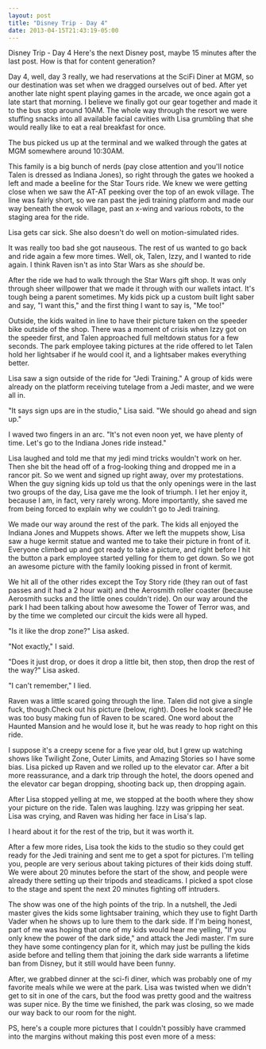 ```yaml
---
layout: post
title: "Disney Trip - Day 4"
date: 2013-04-15T21:43:19-05:00
---
```


Disney Trip - Day 4
Here's the next Disney post, maybe 15 minutes after the last post. How is that for content generation?

Day 4, well, day 3 really, we had reservations at the SciFi Diner at MGM, so our destination was set when we dragged ourselves out of bed. After yet another late night spent playing games in the arcade, we once again got a late start that morning. I believe we finally got our gear together and made it to the bus stop around 10AM. The whole way through the resort we were stuffing snacks into all available facial cavities with Lisa grumbling that she would really like to eat a real breakfast for once.

The bus picked us up at the terminal and we walked through the gates at MGM somewhere around 10:30AM.

This family is a big bunch of nerds (pay close attention and you'll notice Talen is dressed as Indiana Jones), so right through the gates we hooked a left and made a beeline for the Star Tours ride. We knew we were getting close when we saw the AT-AT peeking over the top of an ewok village. The line was fairly short, so we ran past the jedi training platform and made our way beneath the ewok village, past an x-wing and various robots, to the staging area for the ride.


Lisa gets car sick. She also doesn't do well on motion-simulated rides.

It was really too bad she got nauseous. The rest of us wanted to go back and ride again a few more times. Well, ok, Talen, Izzy, and I wanted to ride again. I think Raven isn't as into Star Wars as she *should* be.


After the ride we had to walk through the Star Wars gift shop. It was only through sheer willpower that we made it through with our wallets intact. It's tough being a parent sometimes. My kids pick up a custom built light saber and say, "I want this," and the first thing I want to say is, "Me too!"

Outside, the kids waited in line to have their picture taken on the speeder bike outside of the shop. There was a moment of crisis when Izzy got on the speeder first, and Talen approached full meltdown status for a few seconds. The park employee taking pictures at the ride offered to let Talen hold her lightsaber if he would cool it, and a lightsaber makes everything better.

Lisa saw a sign outside of the ride for "Jedi Training." A group of kids were already on the platform receiving tutelage from a Jedi master, and we were all in.

"It says sign ups are in the studio," Lisa said. "We should go ahead and sign up."

I waved two fingers in an arc. "It's not even noon yet, we have plenty of time. Let's go to the Indiana Jones ride instead."


Lisa laughed and told me that my jedi mind tricks wouldn't work on her. Then she bit the head off of a frog-looking thing and dropped me in a rancor pit. So we went and signed up right away, over my protestations. When the guy signing kids up told us that the only openings were in the last two groups of the day, Lisa gave me the look of triumph. I let her enjoy it, because I am, in fact, very rarely wrong. More importantly, she saved me from being forced to explain why we couldn't go to Jedi training.


We made our way around the rest of the park. The kids all enjoyed the Indiana Jones and Muppets shows. After we left the muppets show, Lisa saw a huge kermit statue and wanted me to take their picture in front of it. Everyone climbed up and got ready to take a picture, and right before I hit the button a park employee started yelling for them to get down. So we got an awesome picture with the family looking pissed in front of kermit.


We hit all of the other rides except the Toy Story ride (they ran out of fast passes and it had a 2 hour wait) and the Aerosmith roller coaster (because Aerosmith sucks and the little ones couldn't ride). On our way around the park I had been talking about how awesome the Tower of Terror was, and by the time we completed our circuit the kids were all hyped.

"Is it like the drop zone?" Lisa asked.

"Not exactly," I said.

"Does it just drop, or does it drop a little bit, then stop, then drop the rest of the way?" Lisa asked.

"I can't remember," I lied.


Raven was a little scared going through the line. Talen did not give a single fuck, though.Check out his picture (below, right). Does he look scared? He was too busy making fun of Raven to be scared. One word about the Haunted Mansion and he would lose it, but he was ready to hop right on this ride.

I suppose it's a creepy scene for a five year old, but I grew up watching shows like Twilight Zone, Outer Limits, and Amazing Stories so I have some bias. Lisa picked up Raven and we rolled up to the elevator car. After a bit more reassurance, and a dark trip through the hotel, the doors opened and the elevator car began dropping, shooting back up, then dropping again.

After Lisa stopped yelling at me, we stopped at the booth where they show your picture on the ride. Talen was laughing. Izzy was gripping her seat. Lisa was crying, and Raven was hiding her face in Lisa's lap.

I heard about it for the rest of the trip, but it was worth it.

After a few more rides, Lisa took the kids to the studio so they could get ready for the Jedi training and sent me to get a spot for pictures. I'm telling you, people are very serious about taking pictures of their kids doing stuff. We were about 20 minutes before the start of the show, and people were already there setting up their tripods and steadicams. I picked a spot close to the stage and spent the next 20 minutes fighting off intruders.


The show was one of the high points of the trip. In a nutshell, the Jedi master gives the kids some lightsaber training, which they use to fight Darth Vader when he shows up to lure them to the dark side. If I'm being honest, part of me was hoping that one of my kids would hear me yelling, "If you only knew the power of the dark side," and attack the Jedi master. I'm sure they have some contingency plan for it, which may just be pulling the kids aside before and telling them that joining the dark side warrants a lifetime ban from Disney, but it still would have been funny.

After, we grabbed dinner at the sci-fi diner, which was probably one of my favorite meals while we were at the park. Lisa was twisted when we didn't get to sit in one of the cars, but the food was pretty good and the waitress was super nice. By the time we finished, the park was closing, so we made our way back to our room for the night.

PS, here's a couple more pictures that I couldn't possibly have crammed into the margins without making this post even more of a mess:

